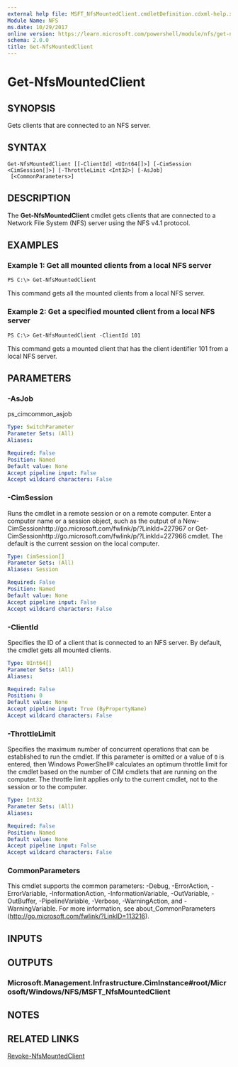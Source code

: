 ```yaml
---
external help file: MSFT_NfsMountedClient.cmdletDefinition.cdxml-help.xml
Module Name: NFS
ms.date: 10/29/2017
online version: https://learn.microsoft.com/powershell/module/nfs/get-nfsmountedclient?view=windowsserver2012r2-ps&wt.mc_id=ps-gethelp
schema: 2.0.0
title: Get-NfsMountedClient
---
```


# Get-NfsMountedClient

## SYNOPSIS
Gets clients that are connected to an NFS server.

## SYNTAX

```
Get-NfsMountedClient [[-ClientId] <UInt64[]>] [-CimSession <CimSession[]>] [-ThrottleLimit <Int32>] [-AsJob]
 [<CommonParameters>]
```

## DESCRIPTION
The **Get-NfsMountedClient** cmdlet gets clients that are connected to a Network File System (NFS) server using the NFS v4.1 protocol.

## EXAMPLES

### Example 1: Get all mounted clients from a local NFS server
```
PS C:\> Get-NfsMountedClient
```

This command gets all the mounted clients from a local NFS server.

### Example 2: Get a specified mounted client from a local NFS server
```
PS C:\> Get-NfsMountedClient -ClientId 101
```

This command gets a mounted client that has the client identifier 101 from a local NFS server.

## PARAMETERS

### -AsJob
ps_cimcommon_asjob

```yaml
Type: SwitchParameter
Parameter Sets: (All)
Aliases: 

Required: False
Position: Named
Default value: None
Accept pipeline input: False
Accept wildcard characters: False
```

### -CimSession
Runs the cmdlet in a remote session or on a remote computer.
Enter a computer name or a session object, such as the output of a New-CimSessionhttp://go.microsoft.com/fwlink/p/?LinkId=227967 or Get-CimSessionhttp://go.microsoft.com/fwlink/p/?LinkId=227966 cmdlet.
The default is the current session on the local computer.

```yaml
Type: CimSession[]
Parameter Sets: (All)
Aliases: Session

Required: False
Position: Named
Default value: None
Accept pipeline input: False
Accept wildcard characters: False
```

### -ClientId
Specifies the ID of a client that is connected to an NFS server.
By default, the cmdlet gets all mounted clients.

```yaml
Type: UInt64[]
Parameter Sets: (All)
Aliases: 

Required: False
Position: 0
Default value: None
Accept pipeline input: True (ByPropertyName)
Accept wildcard characters: False
```

### -ThrottleLimit
Specifies the maximum number of concurrent operations that can be established to run the cmdlet.
If this parameter is omitted or a value of `0` is entered, then Windows PowerShell® calculates an optimum throttle limit for the cmdlet based on the number of CIM cmdlets that are running on the computer.
The throttle limit applies only to the current cmdlet, not to the session or to the computer.

```yaml
Type: Int32
Parameter Sets: (All)
Aliases: 

Required: False
Position: Named
Default value: None
Accept pipeline input: False
Accept wildcard characters: False
```

### CommonParameters
This cmdlet supports the common parameters: -Debug, -ErrorAction, -ErrorVariable, -InformationAction, -InformationVariable, -OutVariable, -OutBuffer, -PipelineVariable, -Verbose, -WarningAction, and -WarningVariable. For more information, see about_CommonParameters (http://go.microsoft.com/fwlink/?LinkID=113216).

## INPUTS

## OUTPUTS

### Microsoft.Management.Infrastructure.CimInstance#root/Microsoft/Windows/NFS/MSFT_NfsMountedClient

## NOTES

## RELATED LINKS

[Revoke-NfsMountedClient](./Revoke-NfsMountedClient.md)

